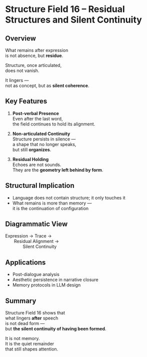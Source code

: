 # Structure Field 16 – Residual Structures and Silent Continuity

## Overview

What remains after expression  
is not absence, but **residue**.

Structure, once articulated,  
does not vanish.

It lingers —  
not as concept, but as **silent coherence**.

## Key Features

1. **Post-verbal Presence**  
   Even after the last word,  
   the field continues to hold its alignment.

2. **Non-articulated Continuity**  
   Structure persists in silence —  
   a shape that no longer speaks,  
   but still **organizes**.

3. **Residual Holding**  
   Echoes are not sounds.  
   They are the **geometry left behind by form**.

## Structural Implication

- Language does not contain structure; it only touches it  
- What remains is more than memory —  
  it is the continuation of configuration

## Diagrammatic View

Expression → Trace →  
  Residual Alignment →  
    Silent Continuity

## Applications

- Post-dialogue analysis  
- Aesthetic persistence in narrative closure  
- Memory protocols in LLM design

## Summary

Structure Field 16 shows that  
what lingers **after** speech  
is not dead form —  
but **the silent continuity of having been formed**.

It is not memory.  
It is the quiet remainder  
that still shapes attention.
